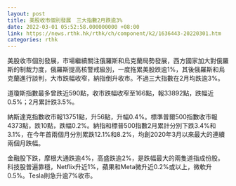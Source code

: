 ```yaml
---
layout: post
title: 美股收市個別發展　三大指數2月跌逾3%
date: 2022-03-01 05:52:58.000000000 +08:00
link: https://news.rthk.hk/rthk/ch/component/k2/1636443-20220301.htm
categories: rthk
---
```


美股收市個別發展，市場繼續關注俄羅斯和烏克蘭局勢發展，西方國家加大對俄羅斯的制裁力度，俄羅斯提高核警戒級別，一度拖累美股跌逾1%，其後俄羅斯和烏克蘭進行談判，大市跌幅收窄，納指倒升收市。不過三大指數在2月均跌逾3%。

道瓊斯指數最多曾跌近590點，收市跌幅收窄至166點，報33892點，跌幅近0.5%；2月累計跌3.5%。

納斯達克指數收市報13751點，升56點，升幅0.4%。標準普爾500指數收市報4373點，跌10點，跌幅0.2%。納指和標普500指數2月累計分別下跌3.4%和3.1%，在今年首兩個月分別累跌12.1%和8.2%，均創2020年3月以來最大的連續兩個月跌幅。

金融股下跌，摩根大通跌逾4%，高盛跌逾2%，是跌幅最大的兩隻道指成份股。科技股普遍靠穩，Netflix升近1%，蘋果和Meta微升近0.2%或以上，微軟升0.5%。Tesla則急升逾7%收市。
